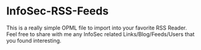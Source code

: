 # InfoSec-RSS-Feeds
This is a really simple OPML file to import into your favorite RSS Reader. Feel free to share with me any InfoSec related Links/Blog/Feeds/Users that you found interesting.
